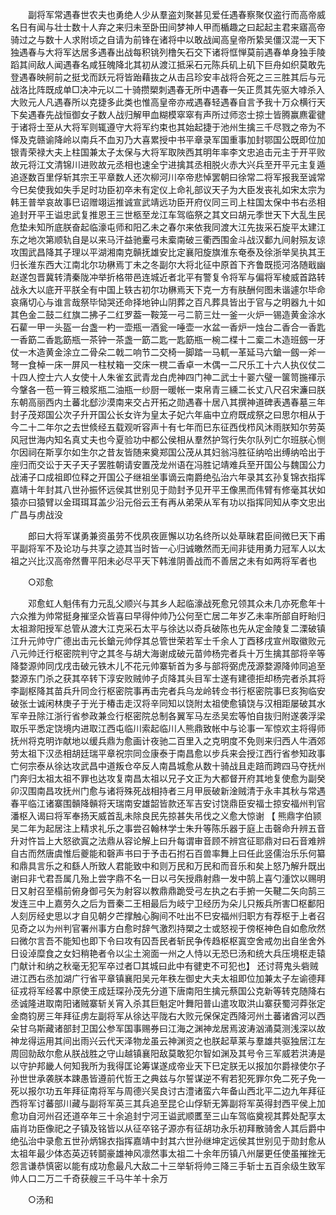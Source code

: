 <!-- { "loadSidebar": true } -->
　　副将军常遇春世农夫也勇绝人少从羣盗刘聚甚见爱任遇春察聚仅盗行而高帝威名日有闻与壮士数十人弃之来归未至卧田间梦神人甲而楯趣之曰起起主君来寤高帝骑过之与数十人求附顷之自请为前锋在诸将中以敢战闻高皇帝所絷吴僵汉混一天下独遇春与大将军达居多遇春出战每积铫列橹矢石交下诸将恇惮莫前遇春单身独手陵蹈其间敌人闻遇春名咸狂魄降北其初从渡江抵采石元陈兵矶上矶下巨舟如织莫敢先登遇春映舸前之挺戈而跃元将皆跆藉抜之从击吕珍安丰战将合死之三三胜其后与元战洛比阵既成单□决冲元以二十骑攒槊刺遇春无所中遇春一矢正贯其先驱大嘑杀入大败元人凡遇春所以克捷多此类也惟高皇帝亦戒遇春轻遇春自言予我十万众横行天下矣遇春先战恒御女子数人战归解甲血糊模窣窣有声所过师恣士掠士皆腾赢麃霍徤于诸将士至从大将军则辄遵守大将军约束也其始起捷于池州生擒三千尽戮之帝为不怿及克赣谕降岭以南兵不血刃乃大喜累授中书平章录军国重事加封鄂国公既即位加银青荣禄大夫上柱国兼太子太保与大将军取陜西其明年率李文忠追击元主于开平败故元将江文清锦川进败故元丞相也速全宁进擒其丞相脱火赤大兴兵至开平元主复遁追逐数百里俘斩其宗王平章数人还次柳河川卒帝悲悼罢朝曰徐常二将军报我至诚常今巳矣使我如失手足时功臣初卒未有定仪上命礼部议天子为大臣发丧礼如宋太宗为韩王普举哀故事巳诏赠翊运推诚宣武靖远功臣开府仪同三司上柱国太保中书右丞相追封开平王谥忠武复推恩王三世柩至龙江车驾临祭之其文曰胡元季世天下大乱生民危垫未知所底朕奋起临濠屯师和阳乙未之春尔来依我同渡大江先抜采石旋平太建江东之地次第顺轨自是以来马汗益驰櫜弓未槖南破三衢西围金斗战汉鄱九间射殒友谅攻围武昌降其子理以平湖湘南克贑抚雄安比定襄阳旋旗淮东奄泰及徐浙举吴执其王归长淮东西大江南北尔功楙焉丁未之冬副尔大将北征中原首下齐鲁既揽河洛随戢幽赵遂包晋冀转清秦陇冲举折格带邑连城近者北平有警复令将军与偏将军棱威首路转战永大以底开平朕全有中国上轶古初尔功楙焉天下克一方有肤酬何图未谐遽尔毕命哀痛切心与谁言哉祭毕恸哭还命择地钟山阴葬之百凡葬具皆出于官与之明器九十如其色金二鼓二红旗二拂子二红罗葢一鞍笼一弓二箭三灶一釜一火炉一锡造黄金涂水石雚一甲一头盔一台盏一杓一壶瓶一酒瓮一唾壶一水盆一香炉一烛台二香合一香匙一香筯二香匙筯瓶一茶钟一茶盏一筯二匙一匙筯瓶一椀二楪十二槖二木造班劔一牙仗一木造黄金涂立二骨朵二戟二响节二交椅一脚踏一马軏一革延马六鎗一劔一斧一弩一食棹一床一屏风一柱杖箱一交床一櫈二香卓一木偶一二尺乐工十六人执仪仗二十四人控士六人女使十人朱雀玄武青龙白虎神四门神二武士十翣六璧一箧笥揓禈示今鞶各一苞一筲三粮浆瓶二油瓶一纱厨一暖帐一束帛青三纁二长丈八尺召宋濂曰朕东朝高丽西内土蕃北郄沙漠南来交占开拓之勋遇春十居八其撰神道碑表遇春墓三年封子茂郑国公次子升开国公长女许为皇太子妃六年庙中立府既成祭之曰思尔相从于今二十二年尔之去世倐经五载观听容声十有七年而巳东征西伐栉风沐雨朕知尔劳英风冠世海内知名真丈夫也今夏验功中都公侯相从羣然护驾行失尔队列亡尔班朕心恻尔因祠在斯享尔如生尔之昔友皆随来奠郑国公茂从其妇翁冯胜征纳哈出缚纳哈出于座归而交讼于天子天子罢胜朝请安置茂龙州语在冯胜记靖难兵至开国公与魏国公力战浦子口成祖即位释之开国公子继祖坐事谪云南爵绝弘治六年录其玄孙复锦衣指挥嘉靖十年封其八世孙振怀远侯其世别见于勋封予见开平王像黑而伟臂有修毫其状如猿亦曰猿臂以金珥珥耳盖少沿元俗云王有再从弟荣从军有功以指挥同知从李文忠出广昌与虏战没 

　　郎曰大将军谋勇兼资虽劳不伐夙夜匪懈以功名终所以处草昧君臣间微巳天下甫平副将军不及论功与共享之迹其当时皆一心归诚皦然而无间非徒用勇力冠军人以太祖之兴比汉高帝然曹平阳未必尽平天下韩淮阴善战而不善居之未有如两将军者也 

　　○邓愈 

　　邓愈虹人魁伟有力元乱父顺兴与其乡人起临濠战死愈兄领其众未几亦死愈年十六众推为帅常挺身摧坚众皆喜曰早得仲帅乃公何至亡居二年岁乙未率所部自盱眙归太祖滁阳授军总管从渡大江克采石太平与徐达以奇兵破陈也先从定金陵复二溧破镇江升元帅守广德出击元长鎗元帅俘其总管世荣若军士千余人丁酉移戌宣州取徽败元八元帅迁行枢密院判守之其冬与胡大海谢成破元苗帅杨完者兵十万生擒其部将辛等降婺源帅同戊戌击破元铁木儿不花元帅寨斩首为多与部将弼虎茂源婺源降帅同追至婺源东门杀之获其卒转下淳安败贼帅子贞降其头目军士遂有建德拒却杨完者杀其将李副枢降其苗兵升同佥行枢密院事再击完者兵乌龙岭转佥书行枢密院事巳亥狥临安破张士诚闲林庚子于光于椿击走汉将辛同知以饶附太祖使愈镇饶与汉相距屡破其水军辛丑除江浙行省参政兼佥行枢密院总制各翼军马左丞吴宏等怕自抜归附遂袭浮梁取乐平悉定饶境内进取江西屯临川索起临川人熊鼎致帐中与论事一军惊欢主将得师抚州将克明诈献地以缓兵鼎为愈画计夜驰二百里入之克明度不免则来归西人牛酒郊劳太祖下汉丞相胡廷瑞平章祝宗同佥康泰于南昌愈以步兵来会授江西行省参知政事亡何宗泰从徐达攻武昌中道叛仓卒反人南昌城愈从数十骑战且走踣而跨四马夺抚州门奔归太祖太祖不罪也达攻复南昌太祖以兄子文正为大都督开府其地复使愈为副癸卯汉围南昌攻抚州门愈与诸将殊死战相持者三月甲辰破新淦贼清于永丰其秋与常遇春平临江诸寨围贑降贑将天瑞南安雄韶皆款还军吉安讨饶鼎臣安福士掠安福州判官潘枢入谒曰将军奉扬天威首乱未除良民先掠甚失吊伐之义愈大惊谢 【 熊鼎字伯颕吴二年为起居注上精求礼乐之事尝召翰林学士朱升等陈乐器于庭上击磬命升辨五音升对忤旨上大怒欲寘之法鼎从容论解上曰升每谓审音顾不辨宫征耶鼎对曰石音难辨自古而然唐虞惟后夔能和磬声书曰于予击石拊石百兽率舞上曰任此竖儒治乐乐何纂和鼎具言乐之和繇人所致人君能致中和则万民和万民和而音乐和矣上怒乃解升既出谢曰非弋君吾属几殆上尝字鼎不名一日以弓矢授鼎射鼎一发中鹄上喜勺湩饮以赐明日又射召至榻前俯身御弓矢为射容以教鼎鼎跪受弓左执之右手捬一矢鞬二矢向鹄三发连三中上嘉劳久之后为晋秦二王相最后为岐宁卫经历为朵儿只叛兵所害□枢鄱阳人刻厉经史思以才自见朝夕芒撑触心胸间不吐出不巳安福州归职方有荐枢于上者召见奇之以为州判官署州事方白愈时辞气激烈持槊之士或怒视于傍枢神色自如愈欣然曰微尔言吾不能知也即下令曰攻有囚吾民者斩民争传趋枢枢寘空舍戒勿出自坐舍外日设淖糜食之女妇稍艳者令以尘土涴面一州之人恃以无恐巳汤和统大兵压境枢走辕门献计和纳之秋毫无犯军卒过者□其城曰此中有徤吏不可犯也】 还讨蒋鬼头砦贼进江西右丞加湖广行省平章镇襄阳吴元年秩左御史大夫太祖即位加兼太子左谕德拜征戎将军经畧中原使王成廷琛孙茂先分道下唐南阳生擒元蔡国公克新等转克随降右丞诚隆进取南阳诸贼寨斩关宵入杀其巨魁定叶舞阳普山遣攻取洪山寨获蜀河莽张定金商钧房三年拜征虏左副将军从徐达平陇右大败元保保定西降河州土蕃诸酋河以西朵甘乌斯藏诸部封卫国公参军国事赐券曰江海之渊神龙居焉波涛汹涌莫测浅深以故神龙得运用其间出雨兴云代天泽物龙虽云神渊资之也朕起草莱与羣雄共驱独居江左周回勍敌尔愈从朕战胜之守山越镇襄阳敌莫敢犯尔智如渊及其号令三军威若洪涛是以守护邦畿人何知我所为我得匡论筹谋遂成帝业天下巳定朕无以报加尔爵禄使尔子孙世世承袭朕本踈愚皆遵前代哲王之典兹与尔誓谋逆不宥若犯死罪尔免二死子免一死以报尔功五年拜征南将军与周德兴吴良讨古澧诸蛮六年备山西北平二边九年拜征西将军讨蕃部川藏与副将军英三其兵追至昆仑山俘斩无筭副将军英得封西平侯上加愈功自河州召还道卒年三十余追封宁河王谥武顺匶至三山车驾临奠视其葬处配享太庙肖功臣像祀之子镇及铭皆以从征卒铭子源亦有征胡功永乐初拜散骑舍人其后爵中绝弘治中录愈五世孙炳锦衣指挥嘉靖中封其六世孙继坤定远侯其世别见于勋封愈从太祖年最少体态英迈转鬬豪雄神风凛然事太祖二十余年历镇八州屡更任使虽摧挫无怨言谦恭慎密以能有成功愈最凡大敌二十三举斩将帅三降三手斩士五百余级生致军帅人口二万二千奇获艘三千马牛羊十余万 

　　○汤和 

